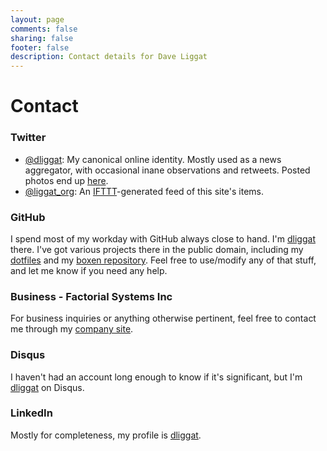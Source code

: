 ```yaml
---
layout: page
comments: false
sharing: false
footer: false
description: Contact details for Dave Liggat
---
```

# Contact

### Twitter
* [@dliggat](https://twitter.com/dliggat): My canonical online identity. Mostly used as a news aggregator, with occasional inane observations and retweets. Posted photos end up [here](http://instagram.com/dliggat).
* [@liggat_org](https://twitter.com/liggat_org): An [IFTTT](http://ifttt.com)-generated feed of this site's items.

### GitHub
I spend most of my workday with GitHub always close to hand. I'm [dliggat](https://github.com/dliggat) there. I've got various projects there in the public domain, including my [dotfiles](https://github.com/dliggat/dotfiles) and my [boxen repository](https://github.com/dliggat/boxen). Feel free to use/modify any of that stuff, and let me know if you need any help.

### Business - Factorial Systems Inc
For business inquiries or anything otherwise pertinent, feel free to contact me through my [company site](http://factorialsystems.ca/contact/).

### Disqus
I haven't had an account long enough to know if it's significant, but I'm [dliggat](http://disqus.com/dliggat/) on Disqus.

### LinkedIn
Mostly for completeness, my profile is [dliggat](http://ca.linkedin.com/in/dliggat).
